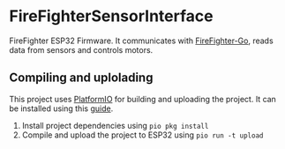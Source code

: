 # FireFighterSensorInterface
FireFighter ESP32 Firmware. It communicates with [FireFighter-Go](https://github.com/MartinRobomaze/FireFighter-Go), reads data from sensors and controls motors.  
## Compiling and uplolading
This project uses [PlatformIO](https://platformio.org/) for building and uploading the project. It can be installed using this [guide](https://platformio.org/install/cli).
1. Install project dependencies using `pio pkg install`
2. Compile and upload the project to ESP32 using `pio run -t upload`
